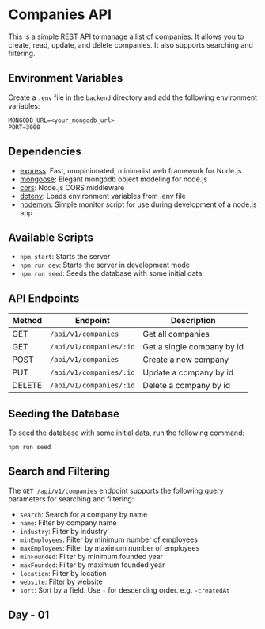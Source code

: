 
# Companies API

This is a simple REST API to manage a list of companies. It allows you to create, read, update, and delete companies. It also supports searching and filtering.

## Environment Variables

Create a `.env` file in the `backend` directory and add the following environment variables:

```
MONGODB_URL=<your_mongodb_url>
PORT=3000
```

## Dependencies

- [express](https://expressjs.com/): Fast, unopinionated, minimalist web framework for Node.js
- [mongoose](https://mongoosejs.com/): Elegant mongodb object modeling for node.js
- [cors](https://www.npmjs.com/package/cors): Node.js CORS middleware
- [dotenv](https://www.npmjs.com/package/dotenv): Loads environment variables from .env file
- [nodemon](https://www.npmjs.com/package/nodemon): Simple monitor script for use during development of a node.js app

## Available Scripts

- `npm start`: Starts the server
- `npm run dev`: Starts the server in development mode
- `npm run seed`: Seeds the database with some initial data

## API Endpoints

| Method | Endpoint | Description |
| --- | --- | --- |
| GET | `/api/v1/companies` | Get all companies |
| GET | `/api/v1/companies/:id` | Get a single company by id |
| POST | `/api/v1/companies` | Create a new company |
| PUT | `/api/v1/companies/:id` | Update a company by id |
| DELETE | `/api/v1/companies/:id` | Delete a company by id |

## Seeding the Database

To seed the database with some initial data, run the following command:

```
npm run seed
```

## Search and Filtering

The `GET /api/v1/companies` endpoint supports the following query parameters for searching and filtering:

- `search`: Search for a company by name
- `name`: Filter by company name
- `industry`: Filter by industry
- `minEmployees`: Filter by minimum number of employees
- `maxEmployees`: Filter by maximum number of employees
- `minFounded`: Filter by minimum founded year
- `maxFounded`: Filter by maximum founded year
- `location`: Filter by location
- `website`: Filter by website
- `sort`: Sort by a field. Use `-` for descending order. e.g. `-createdAt`

## Day - 01 